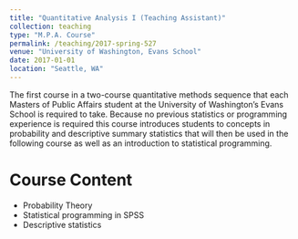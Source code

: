 ```yaml
---
title: "Quantitative Analysis I (Teaching Assistant)"
collection: teaching
type: "M.P.A. Course"
permalink: /teaching/2017-spring-527
venue: "University of Washington, Evans School"
date: 2017-01-01
location: "Seattle, WA"
---
```


The first course in a two-course quantitative methods sequence that each Masters of Public Affairs student at the University of Washington’s Evans School is required to take. Because no previous statistics or programming experience is required this course introduces students to concepts in probability and descriptive summary statistics that will then be used in the following course as well as an introduction to statistical programming.

# Course Content
* Probability Theory
* Statistical programming in SPSS
* Descriptive statistics